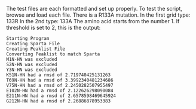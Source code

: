 The test files are each formatted and set up properly. To test the script, browse and load each file. 
There is a R133A mutation. 
In the first grid type: 133R 
In the 2nd type: 133A
The amino acid starts from the number 1.
If threshold is set to 2, this is the output:
```
Starting Program
Creating Sparta File
Creating Peaklist File
Converting Peaklist to match Sparta
M1N-HN was excluded
S2N-HN was excluded
Y3N-HN was excluded
K51N-HN had a rmsd of 2.719740425131263
T69N-HN had a rmsd of 3.3992340481234686
V75N-HN had a rmsd of 2.2450282507955497
E102N-HN had a rmsd of 2.122626298090084
E211N-HN had a rmsd of 2.6578598469645924
G212N-HN had a rmsd of 2.26886878953383
```
